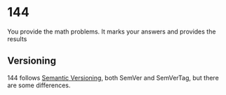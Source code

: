 # 144
You provide the math problems. It marks your answers and provides the results

## Versioning
144 follows [Semantic Versioning]('https://semver.org/'), both SemVer and SemVerTag,
but there are some differences.
